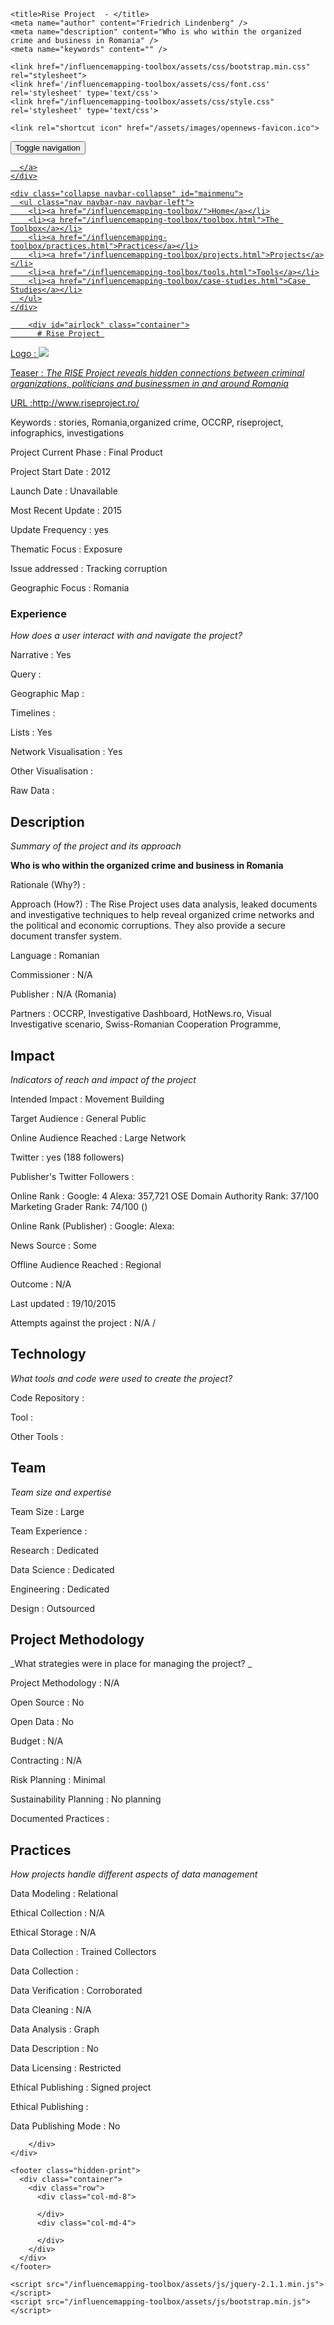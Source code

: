 <!DOCTYPE html>
<html>
  <head>
    <meta charset="utf-8">
    <meta http-equiv="X-UA-Compatible" content="IE=edge,chrome=1">
    <meta name="viewport" content="width=device-width, initial-scale=1.0">

    <title>Rise Project  - </title>
    <meta name="author" content="Friedrich Lindenberg" />
    <meta name="description" content="Who is who within the organized crime and business in Romania" />
    <meta name="keywords" content="" />

    <link href="/influencemapping-toolbox/assets/css/bootstrap.min.css" rel="stylesheet">
    <link href='/influencemapping-toolbox/assets/css/font.css' rel='stylesheet' type='text/css'>
    <link href="/influencemapping-toolbox/assets/css/style.css" rel='stylesheet' type='text/css'>

    <link rel="shortcut icon" href="/assets/images/opennews-favicon.ico">
  </head>
  <body>
    <div id="page">
      <nav class="navbar navbar-default navbar-static-top" role="navigation">
  <div class="container">
    <div class="navbar-header">
      <button type="button" class="navbar-toggle" data-toggle="collapse"
        data-target="#mainmenu">
        <span class="sr-only">Toggle navigation</span>
        <span class="icon-bar"></span>
        <span class="icon-bar"></span>
        <span class="icon-bar"></span>
      </button>
      <a class="navbar-brand" href="/">
        
      </a>
    </div>

    <div class="collapse navbar-collapse" id="mainmenu">
      <ul class="nav navbar-nav navbar-left">
        <li><a href="/influencemapping-toolbox/">Home</a></li>
        <li><a href="/influencemapping-toolbox/toolbox.html">The Toolbox</a></li>
        <li><a href="/influencemapping-toolbox/practices.html">Practices</a></li>
        <li><a href="/influencemapping-toolbox/projects.html">Projects</a></li>
        <li><a href="/influencemapping-toolbox/tools.html">Tools</a></li>
        <li><a href="/influencemapping-toolbox/case-studies.html">Case Studies</a></li>
      </ul>
    </div>
  </div>
</nav>

        <div id="airlock" class="container">
          # Rise Project 

Logo
: ![](https://www.riseproject.ro/wp-content/themes/Rise2015/images/logo.png)

Teaser
: _The RISE Project reveals hidden connections between criminal organizations, politicians and businessmen in and around Romania_

URL
:http://www.riseproject.ro/


Keywords
: stories, Romania,organized crime, OCCRP, riseproject, infographics, investigations



Project Current Phase
: Final Product

	

Project Start Date
: 2012



Launch Date
: Unavailable



Most Recent Update
: 2015



Update Frequency
: yes



Thematic Focus
: 
Exposure



Issue addressed
: Tracking corruption



Geographic Focus
: Romania


### Experience

_How does a user interact with and navigate the project?_

Narrative
: Yes 

Query
: 

Geographic Map
:  

Timelines
:  

Lists
: Yes 

Network Visualisation
:  Yes

Other Visualisation
:   

Raw Data 
:

## Description

_Summary of the project and its approach_

__Who is who within the organized crime and business in Romania__


Rationale (Why?)
: 



Approach (How?)
: The Rise Project uses data analysis, leaked documents and investigative techniques to help reveal organized crime networks and the political and economic corruptions. They also provide a secure document transfer system. 



Language
: Romanian



Commissioner
: N/A



Publisher
: N/A (Romania)



Partners
: OCCRP, Investigative Dashboard, HotNews.ro, Visual Investigative scenario, Swiss-Romanian Cooperation Programme,  


## Impact

_Indicators of reach and impact of the project_

Intended Impact
: Movement Building



Target Audience
: General Public



Online Audience Reached
: Large Network



Twitter
: yes (188 followers)



Publisher's Twitter Followers
: 



Online Rank
:  Google: 4   Alexa: 357,721  OSE Domain Authority Rank: 37/100 Marketing Grader Rank: 74/100 ()


Online Rank (Publisher)
:  Google:   Alexa: 



News Source
: Some



Offline Audience Reached
: Regional 



Outcome
: N/A



Last updated
: 19/10/2015


Attempts against the project
: N/A  / 


## Technology

_What tools and code were used to create the project?_

Code Repository
: []()



Tool
: 



Other Tools
: 


## Team

_Team size and expertise_

Team Size
: Large



Team Experience
:  

Research
: Dedicated 

Data Science
: Dedicated 

Engineering
:  Dedicated

Design
: Outsourced


## Project Methodology

_What strategies were in place for managing the project? _

Project Methodology
: N/A



Open Source
: No



Open Data
: No



Budget
: N/A



Contracting
: N/A



Risk Planning
: Minimal



Sustainability Planning
: No planning


Documented Practices
: []() []() []()


## Practices

_How projects handle different aspects of data management_

Data Modeling
: Relational



Ethical Collection
: N/A



Ethical Storage
: N/A



Data Collection
: Trained Collectors



Data Collection
: 



Data Verification
: Corroborated



Data Cleaning
: N/A



Data Analysis
: Graph



Data Description
: No



Data Licensing
: Restricted



Ethical Publishing
: Signed project



Ethical Publishing
: 



Data Publishing Mode
: No

        </div>
    </div>

    <footer class="hidden-print">
      <div class="container">
        <div class="row">
          <div class="col-md-8">
            
          </div>
          <div class="col-md-4">
            
          </div>
        </div>
      </div>
    </footer>

    <script src="/influencemapping-toolbox/assets/js/jquery-2.1.1.min.js"></script>
    <script src="/influencemapping-toolbox/assets/js/bootstrap.min.js"></script>
  </body>
</html>
